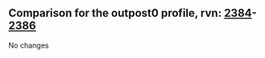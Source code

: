 ## Comparison for the outpost0 profile, rvn: [2384](https://github.com/PRO100KatYT/FortniteProfileRevisions/tree/main/profiles/outpost0/2384%20outpost0.json)-[2386](https://github.com/PRO100KatYT/FortniteProfileRevisions/tree/main/profiles/outpost0/2386%20outpost0.json)

No changes
